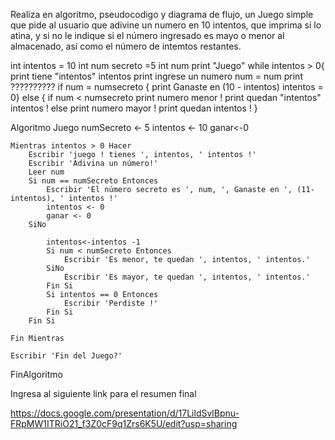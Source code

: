 Realiza en algoritmo, pseudocodigo y diagrama de flujo, un Juego simple que pide al usuario que adivine un numero en 10 intentos, que imprima si lo atina, y si no le indique si el número ingresado es mayo o menor al almacenado, así como el número de intemtos restantes.


int intentos = 10
int num secreto =5
int num
print "Juego"
while intentos > 0{
print tiene "intentos" intentos
print ingrese un numero
num = num
print ??????????
if num = numsecreto {
print Ganaste en (10 - intentos)
intentos = 0}
else {
  if num < numsecreto
    print numero menor !
    print quedan "intentos" intentos !
  else
    print numero mayor !
    print quedan intentos !
    }


Algoritmo Juego
	numSecreto <- 5
	intentos <- 10
	ganar<-0
	
	Mientras intentos > 0 Hacer
		Escribir 'juego ! tienes ', intentos, ' intentos !'
		Escribir 'Adivina un número!'
		Leer num
		Si num == numSecreto Entonces
			Escribir 'El número secreto es ', num, ', Ganaste en ', (11-intentos), ' intentos !'
			intentos <- 0
			ganar <- 0
		SiNo
			 
			intentos<-intentos -1
			Si num < numSecreto Entonces
				Escribir 'Es menor, te quedan ', intentos, ' intentos.'
			SiNo
				Escribir 'Es mayor, te quedan ', intentos, ' intentos.'
			Fin Si
			Si intentos == 0 Entonces
				Escribir 'Perdiste !'
			Fin Si
		Fin Si
		
	Fin Mientras
	
	Escribir 'Fin del Juego?'	
	
FinAlgoritmo




Ingresa al siguiente link para el resumen final

https://docs.google.com/presentation/d/17LildSvlBpnu-FRpMW1ITRiO21_f3Z0cF9q1Zrs6K5U/edit?usp=sharing
